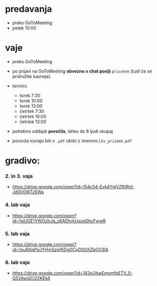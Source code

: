 
# predavanja
- preko GoToMeeting
- petek 10:00

# vaje
- preko GoToMeeting
- po prijavi na GoToMeeting **obvezno v chat poslji** `prisoten` (tudi če se pridružite kasneje).
- termini:
	- torek  7:30
	- torek 10:00
	- torek 13:00
	- četrtek  7:30
	- četrtek 10:00
	- četrtek 13:00

- potrebno oddajat **poročila**, lahko do 8 ljudi skupaj
- porocila morajo biti v `.pdf` obliki z imenom `LVx_priimek.pdf`


# gradivo:
### 2. in 3. vaja
- https://drive.google.com/open?id=154c54-Evk4YgiVZKtRnI-Jd0V0W7JSWa

### 4. lab vaja
- https://drive.google.com/open?id=1siUGE1YWOzhJq_z6ADhrkUszpDhcFwwR

### 5. lab vaja
- https://drive.google.com/open?id=1ouRXqPgJYHmSzpfKDg0CyDSGXZbGO3lA

### 6. lab vaja
- https://drive.google.com/open?id=143xUhwEmvmfgETV_5-Q52AwQCj22KEk4 
